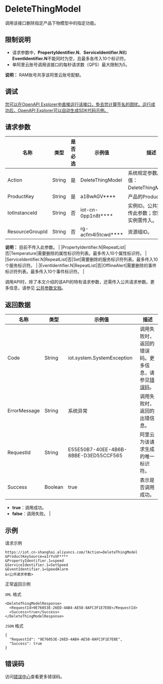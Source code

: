 # DeleteThingModel

调用该接口删除指定产品下物模型中的指定功能。

## 限制说明

-   请求参数中，**PropertyIdentifier.N**、**ServiceIdentifier.N**和**EventIdentifier.N**不能同时为空，且最多各传入10个标识符。
-   单阿里云账号调用该接口的每秒请求数（QPS）最大限制为5。

**说明：** RAM账号共享该阿里云账号配额。


## 调试

[您可以在OpenAPI Explorer中直接运行该接口，免去您计算签名的困扰。运行成功后，OpenAPI Explorer可以自动生成SDK代码示例。](https://api.aliyun.com/#product=Iot&api=DeleteThingModel&type=RPC&version=2018-01-20)

## 请求参数

|名称|类型|是否必选|示例值|描述|
|--|--|----|---|--|
|Action|String|是|DeleteThingModel|系统规定参数。取值：DeleteThingModel。 |
|ProductKey|String|是|a1BwAGV\*\*\*\*|产品的ProductKey。 |
|IotInstanceId|String|否|iot-cn-0pp1n8t\*\*\*\*|实例ID。公共实例不传此参数；您购买的实例需传入。 |
|ResourceGroupId|String|否|rg-acfm4l5tcwd\*\*\*\*|资源组ID。

 **说明：** 目前不传入此参数。 |
|PropertyIdentifier.N|RepeatList|否|Temperature|需要删除的属性标识符列表。最多传入10个属性标识符。 |
|ServiceIdentifier.N|RepeatList|否|Set|需要删除的服务标识符列表。最多传入10个服务标识符。 |
|EventIdentifier.N|RepeatList|否|OfflineAlert|需要删除的事件标识符列表。最多传入10个事件标识符。 |

调用API时，除了本文介绍的该API的特有请求参数，还需传入公共请求参数。更多信息，请参见 [公共参数文档](~~30561~~)。

## 返回数据

|名称|类型|示例值|描述|
|--|--|---|--|
|Code|String|iot.system.SystemException|调用失败时，返回的错误码。更多信息，请参见[错误码](~~87387~~)。 |
|ErrorMessage|String|系统异常|调用失败时，返回的出错信息。 |
|RequestId|String|E55E50B7-40EE-4B6B-8BBE-D3ED55CCF565|阿里云为该请求生成的唯一标识符。 |
|Success|Boolean|true|表示是否调用成功。

 -   **true**：调用成功。
-   **false**：调用失败。 |

## 示例

请求示例

```
https://iot.cn-shanghai.aliyuncs.com/?Action=DeleteThingModel
&ProductKeySource=a1rYuVF****
&PropertyIdentifier.1=speed
&ServiceIdentifier.1=SetSpeed
&EventIdentifier.1=SpeedAlarm
&<公共请求参数>
```

正常返回示例

`XML` 格式

```
<DeleteThingModelResponse>
  <RequestId>9E76053E-26ED-4AB4-AE58-8AFC3F1E7E8E</RequestId>
  <Success>true</Success>
</DeleteThingModelResponse>
```

`JSON` 格式

```
{
  "RequestId": "9E76053E-26ED-4AB4-AE58-8AFC3F1E7E8E",
  "Success": true
}
```

## 错误码

访问[错误中心](https://error-center.alibabacloud.com/status/product/Iot)查看更多错误码。

